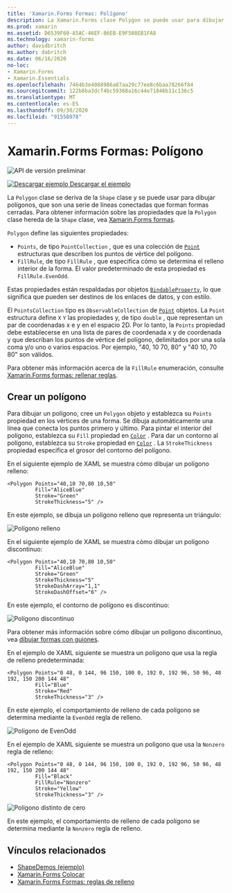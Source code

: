 ```yaml
---
title: 'Xamarin.Forms Formas: Polígono'
description: La Xamarin.Forms clase Polygon se puede usar para dibujar polígonos, que son una serie de líneas conectadas que forman formas cerradas.
ms.prod: xamarin
ms.assetid: D6539F60-A5AC-46EF-86EB-E9F508EB1FA8
ms.technology: xamarin-forms
author: davidbritch
ms.author: dabritch
ms.date: 06/16/2020
no-loc:
- Xamarin.Forms
- Xamarin.Essentials
ms.openlocfilehash: 7464b3e4088986a87aa29c77ee8c6baa78266f84
ms.sourcegitcommit: 122b8ba3dcf4bc59368a16c44e71846b11c136c5
ms.translationtype: MT
ms.contentlocale: es-ES
ms.lasthandoff: 09/30/2020
ms.locfileid: "91558978"
---
```

# <a name="no-locxamarinforms-shapes-polygon"></a>Xamarin.Forms Formas: Polígono

![API de versión preliminar](~/media/shared/preview.png)

[![Descargar ejemplo](~/media/shared/download.png) Descargar el ejemplo](https://docs.microsoft.com/samples/xamarin/xamarin-forms-samples/userinterface-shapesdemos/)

La `Polygon` clase se deriva de la `Shape` clase y se puede usar para dibujar polígonos, que son una serie de líneas conectadas que forman formas cerradas. Para obtener información sobre las propiedades que la `Polygon` clase hereda de la `Shape` clase, vea [ Xamarin.Forms formas](index.md).

`Polygon` define las siguientes propiedades:

- `Points`, de tipo `PointCollection` , que es una colección de [`Point`](xref:Xamarin.Forms.Point) estructuras que describen los puntos de vértice del polígono.
- `FillRule`, de tipo `FillRule` , que especifica cómo se determina el relleno interior de la forma. El valor predeterminado de esta propiedad es `FillRule.EvenOdd`.

Estas propiedades están respaldadas por objetos [`BindableProperty`](xref:Xamarin.Forms.BindableProperty), lo que significa que pueden ser destinos de los enlaces de datos, y con estilo.

El `PointsCollection` tipo es `ObservableCollection` de [`Point`](xref:Xamarin.Forms.Point) objetos. La `Point` estructura define `X` `Y` las propiedades y, de tipo `double` , que representan un par de coordenadas x e y en el espacio 2D. Por lo tanto, la `Points` propiedad debe establecerse en una lista de pares de coordenada x y de coordenada y que describan los puntos de vértice del polígono, delimitados por una sola coma y/o uno o varios espacios. Por ejemplo, "40, 10 70, 80" y "40 10, 70 80" son válidos.

Para obtener más información acerca de la `FillRule` enumeración, consulte [ Xamarin.Forms formas: rellenar reglas](fillrules.md).

## <a name="create-a-polygon"></a>Crear un polígono

Para dibujar un polígono, cree un `Polygon` objeto y establezca su `Points` propiedad en los vértices de una forma. Se dibuja automáticamente una línea que conecta los puntos primero y último. Para pintar el interior del polígono, establezca su `Fill` propiedad en [`Color`](xref:Xamarin.Forms.Color) . Para dar un contorno al polígono, establezca su `Stroke` propiedad en [`Color`](xref:Xamarin.Forms.Color) . La `StrokeThickness` propiedad especifica el grosor del contorno del polígono.

En el siguiente ejemplo de XAML se muestra cómo dibujar un polígono relleno:

```xaml
<Polygon Points="40,10 70,80 10,50"
         Fill="AliceBlue"
         Stroke="Green"
         StrokeThickness="5" />
```

En este ejemplo, se dibuja un polígono relleno que representa un triángulo:

![Polígono relleno](polygon-images/filled.png "Polígono relleno")

En el siguiente ejemplo de XAML se muestra cómo dibujar un polígono discontinuo:

```xaml
<Polygon Points="40,10 70,80 10,50"
         Fill="AliceBlue"
         Stroke="Green"
         StrokeThickness="5"
         StrokeDashArray="1,1"
         StrokeDashOffset="6" />
```

En este ejemplo, el contorno de polígono es discontinuo:

![Polígono discontinuo](polygon-images/dashed.png "Polígono discontinuo")

Para obtener más información sobre cómo dibujar un polígono discontinuo, vea [dibujar formas con guiones](index.md#draw-dashed-shapes).

En el ejemplo de XAML siguiente se muestra un polígono que usa la regla de relleno predeterminada:

```xaml
<Polygon Points="0 48, 0 144, 96 150, 100 0, 192 0, 192 96, 50 96, 48 192, 150 200 144 48"
         Fill="Blue"
         Stroke="Red"
         StrokeThickness="3" />
```

En este ejemplo, el comportamiento de relleno de cada polígono se determina mediante la `EvenOdd` regla de relleno.

![Polígono de EvenOdd](polygon-images/evenodd.png "Polígono de EvenOdd")

En el ejemplo de XAML siguiente se muestra un polígono que usa la `Nonzero` regla de relleno:

```xaml
<Polygon Points="0 48, 0 144, 96 150, 100 0, 192 0, 192 96, 50 96, 48 192, 150 200 144 48"
         Fill="Black"
         FillRule="Nonzero"
         Stroke="Yellow"
         StrokeThickness="3" />
```

![Polígono distinto de cero](polygon-images/nonzero.png "Polígono distinto de cero")

En este ejemplo, el comportamiento de relleno de cada polígono se determina mediante la `Nonzero` regla de relleno.

## <a name="related-links"></a>Vínculos relacionados

- [ShapeDemos (ejemplo)](/samples/xamarin/xamarin-forms-samples/userinterface-shapesdemos/)
- [Xamarin.Forms Colocar](index.md)
- [Xamarin.Forms Formas: reglas de relleno](fillrules.md)